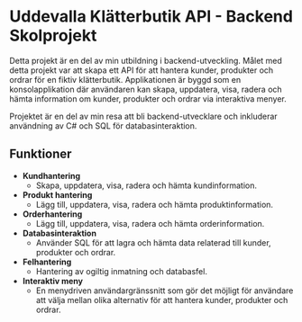 # Uddevalla Klätterbutik API - Backend Skolprojekt

Detta projekt är en del av min utbildning i backend-utveckling. Målet med detta projekt var att skapa ett API för att hantera kunder, produkter och ordrar för en fiktiv klätterbutik. Applikationen är byggd som en konsolapplikation där användaren kan skapa, uppdatera, visa, radera och hämta information om kunder, produkter och ordrar via interaktiva menyer.

Projektet är en del av min resa att bli backend-utvecklare och inkluderar användning av C# och SQL för databasinteraktion.

## Funktioner

- **Kundhantering**
  - Skapa, uppdatera, visa, radera och hämta kundinformation.
- **Produkt hantering**
  - Lägg till, uppdatera, visa, radera och hämta produktinformation.
- **Orderhantering**
  - Lägg till, uppdatera, visa, radera och hämta orderinformation.
- **Databasinteraktion**
  - Använder SQL för att lagra och hämta data relaterad till kunder, produkter och ordrar.
- **Felhantering**
  - Hantering av ogiltig inmatning och databasfel.
- **Interaktiv meny**
  - En menydriven användargränssnitt som gör det möjligt för användare att välja mellan olika alternativ för att hantera kunder, produkter och ordrar.
